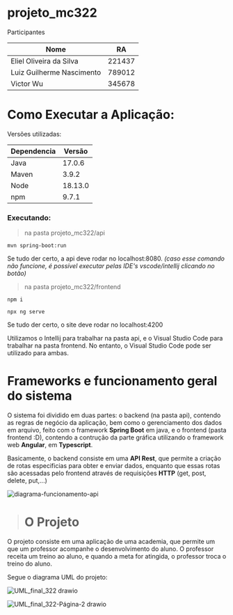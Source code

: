 # projeto_mc322
Participantes
  <table>
      <thead>
          <tr>
              <th>Nome</th>
              <th>RA</th>
          </tr>
      </thead>
      <tbody>
          <tr>
              <td>Eliel Oliveira da Silva</td>
              <td>221437</td>
          </tr>
          <tr>
              <td>Luiz Guilherme Nascimento</td>
              <td>789012</td>
          </tr>
          <tr>
              <td>Victor Wu</td>
              <td>345678</td>
          </tr>
      </tbody>
  </table>

# Como Executar a Aplicação:

Versões utilizadas:

  <table>
      <thead>
          <tr>
              <th>Dependencia</th>
              <th>Versão</th>
          </tr>
      </thead>
      <tbody>
          <tr>
              <td>Java</td>
              <td>17.0.6</td>
          </tr>
          <tr>
              <td>Maven</td>
              <td>3.9.2</td>
          </tr>
          <tr>
              <td>Node</td>
              <td>18.13.0</td>
          </tr>
          <tr>
              <td>npm</td>
              <td>9.7.1</td>
          </tr>
      </tbody>
  </table>

### Executando:

> na pasta projeto_mc322/api
```
mvn spring-boot:run
```

Se tudo der certo, a api deve rodar no localhost:8080. <i>(caso esse comando não funcione, é possível executar pelas IDE's vscode/intellij clicando no botão)</i>


> na pasta projeto_mc322/frontend
```
npm i
```
```
npx ng serve
```

Se tudo der certo, o site deve rodar no localhost:4200

Utilizamos o Intellij para trabalhar na pasta api, e o Visual Studio Code para trabalhar na pasta frontend. No entanto, o Visual Studio Code pode ser utilizado para ambas.
  
# Frameworks e funcionamento geral do sistema
O sistema foi dividido em duas partes: o backend (na pasta api), contendo as regras de negócio da aplicação, bem como o gerenciamento dos dados em arquivo, feito com o framework <b>Spring Boot</b> em java, e o frontend (pasta frontend :D), contendo a contrução da parte gráfica utilizando o framework web <b>Angular</b>, em <b>Typescript</b>.

Basicamente, o backend consiste em uma <b>API Rest</b>, que permite a criação de rotas especificias para obter e enviar dados, enquanto que essas rotas são acessadas pelo frontend através de requisições <b>HTTP</b> (get, post, delete, put,...)

![diagrama-funcionamento-api](https://github.com/LuizGuilhermeNascimento/projeto_mc322/assets/52840354/c06a8972-f3df-457f-b593-5a86d56b367a)

 
 
># O Projeto
O projeto consiste em uma aplicação de uma academia, que permite um que um professor acompanhe o desenvolvimento do aluno. O professor receita um treino ao aluno, e quando a meta for atingida, o professor troca o treino do aluno.

Segue o diagrama UML do projeto:

![UML_final_322 drawio](https://github.com/LuizGuilhermeNascimento/projeto_mc322/assets/52840354/48f9c183-94df-4bf9-bc81-c3146c271229)



![UML_final_322-Página-2 drawio](https://github.com/LuizGuilhermeNascimento/projeto_mc322/assets/52840354/8b44ca04-336f-4fab-9f84-190b8a50eb83)

